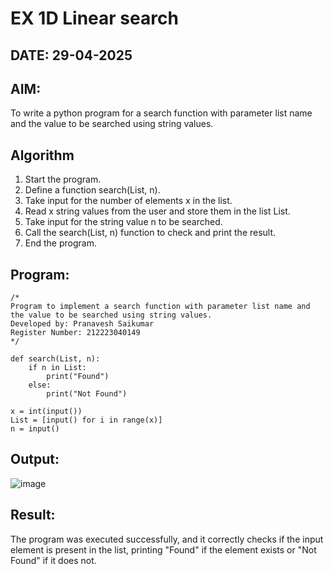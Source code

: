 # EX 1D Linear search
## DATE: 29-04-2025
## AIM:
To write a python program for a search function with parameter list name and the value to be searched using string values.


## Algorithm
1. Start the program.
2. Define a function search(List, n).
3. Take input for the number of elements x in the list.
4. Read x string values from the user and store them in the list List.
5. Take input for the string value n to be searched.
5. Call the search(List, n) function to check and print the result.
6. End the program.  

## Program:
```
/*
Program to implement a search function with parameter list name and the value to be searched using string values.
Developed by: Pranavesh Saikumar
Register Number: 212223040149  
*/

def search(List, n):
    if n in List:
        print("Found")
    else:
        print("Not Found")
        
x = int(input())
List = [input() for i in range(x)]
n = input()
```

## Output:
![image](https://github.com/user-attachments/assets/be2a9f5a-09c1-4fe4-b88c-6e412702483c)


## Result:
The program was executed successfully, and it correctly checks if the input element is present in the list, printing "Found" if the element exists or "Not Found" if it does not.
